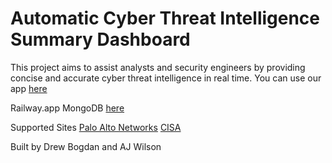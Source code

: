 # Automatic Cyber Threat Intelligence Summary Dashboard

This project aims to assist analysts and security engineers by providing concise and accurate cyber threat intelligence in real time. 
You can use our app [here](https://auto-cti.streamlit.app)

Railway.app MongoDB [here](https://railway.app/project/0787506d-f13f-4180-a126-63ff5b026a84)

Supported Sites
[Palo Alto Networks](https://unit42.paloaltonetworks.com/category/threat-briefs-assessments/)
[CISA](https://www.cisa.gov/news-events/cybersecurity-advisories)

Built by Drew Bogdan and AJ Wilson
